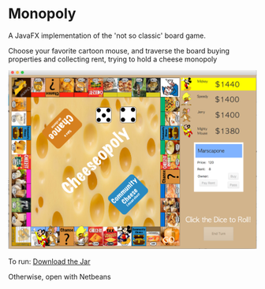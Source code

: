 # Monopoly


A JavaFX implementation of the 'not so classic' board game.

Choose your favorite cartoon mouse, and traverse the board buying properties and collecting rent, trying to hold a cheese monopoly

![Alt text](/screenshot.png?raw=true "The Board:")

To run: [Download the Jar](/Monopoly/dist/Cheeseopoly.jar)

Otherwise, open with Netbeans
